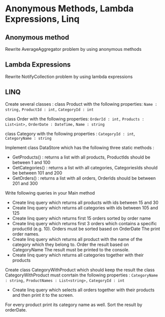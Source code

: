 # Anonymous Methods, Lambda Expressions, Linq

## Anonymous method

Rewrite AverageAggregator problem by using anonymous methods

## Lambda Expressions

Rewrite NotifyCollection problem by using lambda expressions

## LINQ

Create several classes :
class Product with the following properties:
`Name : string,`
`ProductId : int,`
`CategoryId : int`

class Order with the following properties:
`OrderId : int,`
`Products : List<int>,`
`OrderDate : DateTime,`
`Name : string`

class Category with the following properties :
`CategoryId : int`,
`CategoryName : string`

Implement class DataStore which has the following three static methods :
* GetProducts() : returns a list with all products, ProductIds should be between 1 and 100
* GetCategories() : returns a list with all categories, CategoriesIds should be between 101 and 200
* GetOrders() : returns a list with all orders, OrderIds should be between 201 and 300

Write following queries in your Main method
* Create linq query which returns all products with ids between 15 and 30
* Create linq query which returns all categories with ids between 105 and 125
* Create linq query which returns first 15 orders sorted by order name
* Create linq query which returns first 3 orders which contains a specific productId (e.g. 10).
Orders must be sorted based on OrderDate
The print order names.
* Create linq query which returns all product with the name of the category which they belong to.
Order the result based on CategoryName
The result must be printed to the console.
* Create linq query which returns all categories together with their products

Create class CategoryWithProduct which should keep the result
the class CategoryWithProduct must conrtain the following properties :
`CategoryName : string,`
`ProductNames : List<string>,`
`CategoryId : int`


* Create linq query which selects all orders together with their products and then print it to the screen.

For every product print its category name as well.
Sort the result by orderDate.
